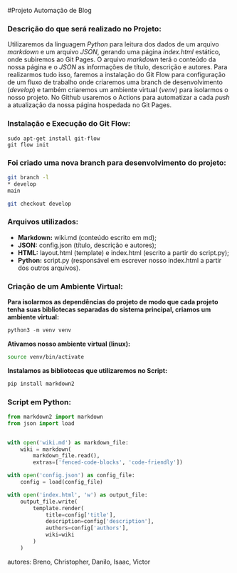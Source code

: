 #Projeto Automação de Blog
### Descrição do que será realizado no Projeto:
Utilizaremos da linguagem *Python* para leitura dos dados de um arquivo *markdown* e um arquivo *JSON*, gerando uma página *index.html* estático, onde subiremos ao Git Pages. 
O arquivo *markdown* terá o conteúdo da nossa página e o *JSON* as informações de título, descrição e autores. 
Para realizarmos tudo isso, faremos a instalação do Git Flow para configuração de um fluxo de trabalho onde criaremos uma branch de desenvolvimento (*develop*) e também criaremos um ambiente virtual (*venv*) para isolarmos o nosso projeto. 
No Github usaremos o Actions para automatizar a cada *push* a atualização da nossa página hospedada no Git Pages.

### Instalação e Execução do Git Flow:

```
sudo apt-get install git-flow
git flow init
```

### Foi criado uma nova branch para desenvolvimento do projeto:

```bash
git branch -l
* develop
main

git checkout develop
```

### Arquivos utilizados:

- **Markdown:** wiki.md (conteúdo escrito em md);
- **JSON:** config.json (título, descrição e autores);
- **HTML:** layout.html (template) e index.html (escrito a partir do script.py);
- **Python:** script.py (responsável em escrever nosso index.html a partir dos outros arquivos).

### Criação de um Ambiente Virtual:

**Para isolarmos as dependências do projeto de modo que cada projeto tenha suas bibliotecas separadas do sistema principal, criamos um ambiente virtual:**

```python
python3 -m venv venv
```

**Ativamos nosso ambiente virtual (linux):**
```bash
source venv/bin/activate
```

**Instalamos as bibliotecas que utilizaremos no Script:**
```python
pip install markdown2
```

### Script em Python:

```python
from markdown2 import markdown 
from json import load


with open('wiki.md') as markdown_file:
    wiki = markdown(
        markdown_file.read(),
        extras=['fenced-code-blocks', 'code-friendly'])

with open('config.json') as config_file:
    config = load(config_file)

with open('index.html', 'w') as output_file:
    output_file.write(
        template.render(
            title=config['title'],
            description=config['description'],
            authors=config['authors'],
            wiki=wiki
        )
    )
```
autores:
<author>Breno, Christopher, Danilo, Isaac, Victor </author>


